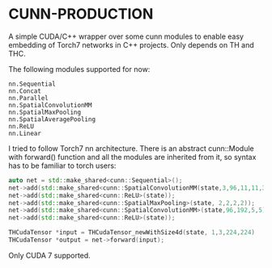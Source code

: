 CUNN-PRODUCTION
=====

A simple CUDA/C++ wrapper over some cunn modules to enable easy embedding of Torch7 networks in C++ projects. Only depends on TH and THC.

The following modules supported for now:
```
nn.Sequential
nn.Concat
nn.Parallel
nn.SpatialConvolutionMM
nn.SpatialMaxPooling
nn.SpatialAveragePooling
nn.ReLU
nn.Linear
```

I tried to follow Torch7 nn architecture. There is an abstract cunn::Module with forward() function and all the modules are inherited from it, so syntax has to be familiar to torch users:

```c++
auto net = std::make_shared<cunn::Sequential>();
net->add(std::make_shared<cunn::SpatialConvolutionMM(state,3,96,11,11,3,3)>);
net->add(std::make_shared<cunn::ReLU>(state));
net->add(std::make_shared<cunn::SpatialMaxPooling>(state, 2,2,2,2));
net->add(std::make_shared<cunn::SpatialConvolutionMM>(state,96,192,5,5));
net->add(std::make_shared<cunn::ReLU>(state));

THCudaTensor *input = THCudaTensor_newWithSize4d(state, 1,3,224,224)
THCudaTensor *output = net->forward(input);
```

Only CUDA 7 supported.
